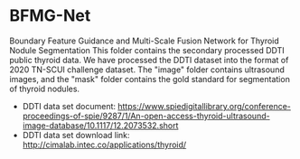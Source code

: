 # BFMG-Net
Boundary Feature Guidance and Multi-Scale Fusion Network for Thyroid Nodule Segmentation
This folder contains the secondary processed DDTI public thyroid data. We have processed the DDTI dataset into the format of 2020 TN-SCUI challenge dataset. The "image" folder contains ultrasound images, and the "mask" folder contains the gold standard for segmentation of thyroid nodules.
 - DDTI data set document: https://www.spiedigitallibrary.org/conference-proceedings-of-spie/9287/1/An-open-access-thyroid-ultrasound-image-database/10.1117/12.2073532.short
 - DDTI data set download link: http://cimalab.intec.co/applications/thyroid/
